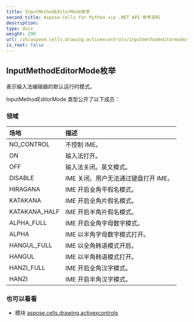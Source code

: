 ```yaml
---
title: InputMethodEditorMode枚举
second_title: Aspose.Cells for Python via .NET API 参考资料
description:
type: docs
weight: 290
url: /zh/aspose.cells.drawing.activexcontrols/inputmethodeditormode/
is_root: false
---
```

## InputMethodEditorMode枚举
表示输入法编辑器的默认运行时模式。



InputMethodEditorMode 类型公开了以下成员：

### 领域
|场地|描述|
| :- | :- |
| NO_CONTROL |不控制 IME。|
| ON |输入法打开。|
| OFF |输入法关闭。英文模式。|
| DISABLE | IME 关闭。用户无法通过键盘打开 IME。|
| HIRAGANA | IME 开启全角平假名模式。|
| KATAKANA | IME 开启全角片假名模式。|
| KATAKANA_HALF | IME 开启半角片假名模式。|
| ALPHA_FULL | IME 开启全角字母数字模式。|
| ALPHA | IME 以半角字母数字模式打开。|
| HANGUL_FULL | IME 以全角韩语模式开启。|
| HANGUL | IME 以半角韩语模式打开。|
| HANZI_FULL | IME 开启全角汉字模式。|
| HANZI | IME 开启半角汉字模式。|



### 也可以看看
* 模块 [aspose.cells.drawing.activexcontrols](..)
